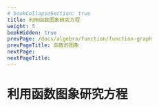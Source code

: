```yaml
---
# bookCollapseSection: true
title: 利用函数图象研究方程
weight: 5
bookHidden: true
prevPage: /docs/algebra/function/function-graph
prevPageTitle: 函数的图象
nextPage: 
nextPageTitle: 
---
```


# 利用函数图象研究方程

